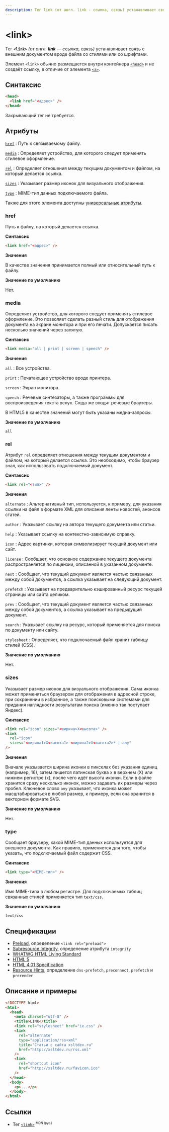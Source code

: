 ```yaml
---
description: Тег link (от англ. link - ссылка, связь) устанавливает связь с внешним документом вроде файла со стилями или со шрифтами
---
```


# &lt;link&gt;

Тег **`<link>`** _(от англ. **link** — ссылка, связь)_ устанавливает связь с внешним документом вроде файла со стилями или со шрифтами.

Элемент `<link>` обычно размещается внутри контейнера [`<head>`](head.md) и не создаёт ссылку, в отличие от элемента [`<a>`](a.md).

## Синтаксис

```html
<head>
  <link href="<адрес>" />
</head>
```

Закрывающий тег не требуется.

## Атрибуты

[`href`](#href)
: Путь к связываемому файлу.

[`media`](#media)
: Определяет устройство, для которого следует применять стилевое оформление.

[`rel`](#rel)
: Определяет отношения между текущим документом и файлом, на который делается ссылка.

[`sizes`](#sizes)
: Указывает размер иконок для визуального отображения.

[`type`](#type)
: MIME-тип данных подключаемого файла.

Также для этого элемента доступны [универсальные атрибуты](uni-attr.md).

### href

Путь к файлу, на который делается ссылка.

**Синтаксис**

```html
<link href="<адрес>" />
```

**Значения**

В качестве значения принимается полный или относительный путь к файлу.

**Значение по умолчанию**

Нет.

### media

Определяет устройство, для которого следует применять стилевое оформление. Это позволяет сделать разный стиль для отображения документа на экране монитора и при его печати. Допускается писать несколько значений через запятую.

**Синтаксис**

```html
<link media="all | print | screen | speech" />
```

**Значения**

`all`
: Все устройства.

`print`
: Печатающее устройство вроде принтера.

`screen`
: Экран монитора.

`speech`
: Речевые синтезаторы, а также программы для воспроизведения текста вслух. Сюда же входят речевые браузеры.

В HTML5 в качестве значений могут быть указаны медиа-запросы.

**Значение по умолчанию**

`all`

### rel

Атрибут `rel` определяет отношения между текущим документом и файлом, на который делается ссылка. Это необходимо, чтобы браузер знал, как использовать подключаемый документ.

**Синтаксис**

```html
<link rel="<тип>" />
```

**Значения**

`alternate`
: Альтернативный тип, используется, к примеру, для указания ссылки на файл в формате XML для описания ленты новостей, анонсов статей.

`author`
: Указывает ссылку на автора текущего документа или статьи.

`help`
: Указывает ссылку на контекстно-зависимую справку.

`icon`
: Адрес картинки, которая символизирует текущий документ или сайт.

`license`
: Сообщает, что основное содержание текущего документа распространяется по лицензии, описанной в указанном документе.

`next`
: Сообщает, что текущий документ является частью связанных между собой документов, а ссылка указывает на следующий документ.

`prefetch`
: Указывает на предварительно кэшированный ресурс текущей страницы или сайта целиком.

`prev`
: Сообщает, что текущий документ является частью связанных между собой документов, а ссылка указывает на предыдущий документ.

`search`
: Указывает ссылку на ресурс, который применяется для поиска по документу или сайту.

`stylesheet`
: Определяет, что подключаемый файл хранит таблицу стилей (CSS).

**Значение по умолчанию**

Нет.

### sizes

Указывает размер иконок для визуального отображения. Сама иконка может применяться браузером для отображения в адресной строке, при сохранении в избранное, а также поисковыми системами для придания наглядности результатам поиска (именно так поступает Яндекс).

**Синтаксис**

```html
<link rel="icon" sizes="<ширина>X<высота>" />
<link
  rel="icon"
  sizes="<ширина1>X<высота1> <ширина2>X<высота2>* | any"
/>
```

**Значения**

Вначале указывается ширина иконки в пикселах без указания единиц (например, 16), затем пишется латинская буква x в верхнем (X) или нижнем регистре (x), после чего идёт высота иконки. Если в файле хранится сразу несколько иконок, можно задавать их размеры через пробел. Ключевое слово `any` указывает, что иконка может масштабироваться в любой размер, к примеру, если она хранится в векторном формате SVG.

**Значение по умолчанию**

Нет.

### type

Сообщает браузеру, какой MIME-тип данных используется для внешнего документа. Как правило, применяется для того, чтобы указать, что подключаемый файл содержит CSS.

**Синтаксис**

```html
<link type="<MIME-тип>" />
```

**Значения**

Имя MIME-типа в любом регистре. Для подключаемых таблиц связанных стилей применяется тип `text/css`.

**Значение по умолчанию**

`text/css`

## Спецификации

- [Preload](https://w3c.github.io/preload/), определение `<link rel="preload">`
- [Subresource Integrity](https://w3c.github.io/webappsec/specs/subresourceintegrity/#htmlscriptelement), определение атрибута `integrity`
- [WHATWG HTML Living Standard](https://html.spec.whatwg.org/multipage/semantics.html#the-link-element)
- [HTML 5](http://www.w3.org/TR/html5/document-metadata.html#the-link-element)
- [HTML 4.01 Specification](http://www.w3.org/TR/html401/struct/links.html#h-12.3)
- [Resource Hints](http://www.w3.org/TR/resource-hints/#prefetch), определение `dns-prefetch`, `preconnect`, `prefetch` и `prerender`

## Описание и примеры

```html
<!DOCTYPE html>
<html>
  <head>
    <meta charset="utf-8" />
    <title>LINK</title>
    <link rel="stylesheet" href="ie.css" />
    <link
      rel="alternate"
      type="application/rss+xml"
      title="Статьи с сайта xsltdev.ru"
      href="http://xsltdev.ru/rss.xml"
    />
    <link
      rel="shortcut icon"
      href="http://xsltdev.ru/favicon.ico"
    />
  </head>
  <body>
    <p>...</p>
  </body>
</html>
```

## Ссылки

- Тег [`<link>`](https://developer.mozilla.org/ru/docs/Web/HTML/Element/link) <sup><small>MDN (рус.)</small></sup>
